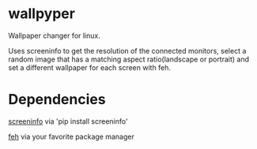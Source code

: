 # wallpyper
Wallpaper changer for linux.

Uses screeninfo to get the resolution of the connected monitors, 
select a random image that has a matching aspect ratio(landscape or portrait)
and set a different wallpaper for each screen with feh.

# Dependencies
[screeninfo](https://github.com/rr-/screeninfo) via 'pip install screeninfo'

[feh](https://github.com/derf/feh) via your favorite package manager
